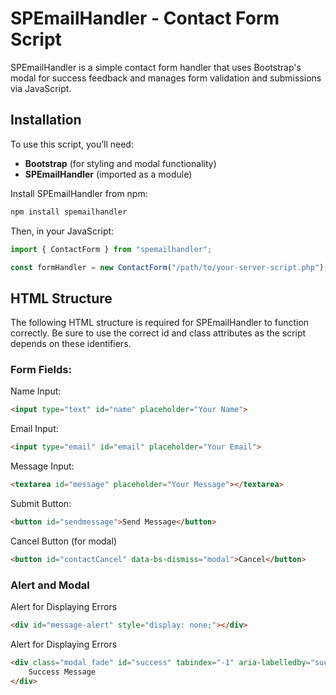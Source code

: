 # SPEmailHandler - Contact Form Script

SPEmailHandler is a simple contact form handler that uses Bootstrap's modal for success feedback and manages form validation and submissions via JavaScript.

## Installation

To use this script, you’ll need:
- **Bootstrap** (for styling and modal functionality)
- **SPEmailHandler** (imported as a module)

Install SPEmailHandler from npm:
```bash
npm install spemailhandler
```

Then, in your JavaScript:

```javascript
import { ContactForm } from "spemailhandler";

const formHandler = new ContactForm("/path/to/your-server-script.php");
```

## HTML Structure

The following HTML structure is required for SPEmailHandler to function correctly. Be sure to use the correct id and class attributes as the script depends on these identifiers.

### Form Fields:

Name Input:
```html
<input type="text" id="name" placeholder="Your Name">
```

Email Input:
```html
<input type="email" id="email" placeholder="Your Email">
```

Message Input:
```html
<textarea id="message" placeholder="Your Message"></textarea>
```

Submit Button:
```html
<button id="sendmessage">Send Message</button>
```

Cancel Button (for modal)
```html
<button id="contactCancel" data-bs-dismiss="modal">Cancel</button>
```

### Alert and Modal

Alert for Displaying Errors
```html
<div id="message-alert" style="display: none;"></div>
```

Alert for Displaying Errors
```html
<div class="modal fade" id="success" tabindex="-1" aria-labelledby="successLabel" aria-hidden="true">
    Success Message
</div>
```
